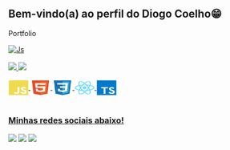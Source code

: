 ## Bem-vindo(a) ao perfil do Diogo Coelho😁
<div>
 <p>Portfolio</p>
 <a href=" https://portfoliodiogo.netlify.app" target="_blank"><img align="center" alt="Js" height="100" width="100" src="https://w7.pngwing.com/pngs/445/326/png-transparent-computer-icons-directory-black-folder-angle-rectangle-logo.png"></a>
</div>

<br>

 <div>
  <a href="https://github.com/DiogoH2">
  <img height="180em" src="https://github-readme-stats.vercel.app/api?username=DiogoH2&show_icons=true&theme=merko&include_all_commits=true&count_private=true"/>
  <img height="180em" src="https://github-readme-stats.vercel.app/api/top-langs/?username=DiogoH2&layout=compact&langs_count=6&theme=merko"/>
</div>
<div style="display: inline_block"><br>
  <img align="center" alt="Js" height="30" width="40" src="https://raw.githubusercontent.com/devicons/devicon/master/icons/javascript/javascript-plain.svg">
  <img align="center" alt="HTML" height="30" width="40" src="https://raw.githubusercontent.com/devicons/devicon/master/icons/html5/html5-original.svg">
  <img align="center" alt="CSS" height="30" width="40" src="https://raw.githubusercontent.com/devicons/devicon/master/icons/css3/css3-original.svg">
  <img align="center" alt="REACT" height="30" width="40" src="https://github.com/devicons/devicon/blob/master/icons/react/react-original.svg">
  <img align="center" alt="TypeScript" height="30" width="40" src="https://github.com/devicons/devicon/blob/master/icons/typescript/typescript-original.svg">
</div>
 
 <br>
 
  ### Minhas redes sociais  abaixo!
 
<div> 
  <a href="https://instagram.com/diogo_hsc" target="_blank"><img src="https://img.shields.io/badge/-Instagram-%23E4405F?style=for-the-badge&logo=instagram&logoColor=white" target="_blank"></a>
  <a href = "mailto:diogo12h91@gmail.com"><img src="https://img.shields.io/badge/-Gmail-%23333?style=for-the-badge&logo=gmail&logoColor=white" target="_blank"></a>
  <a href="https://www.linkedin.com/in/diogo-henrique-6267231a5/" target="_blank"><img src="https://img.shields.io/badge/-LinkedIn-%230077B5?style=for-the-badge&logo=linkedin&logoColor=white" target="_blank"></a> 
 

</div>
